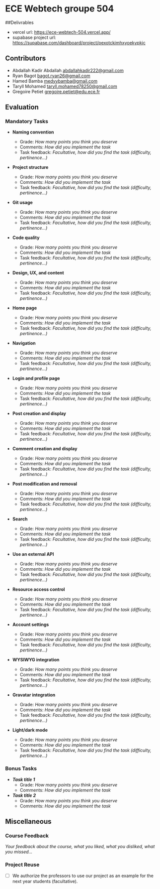 # ECE Webtech groupe 504
##Delivrables
- vercel url: https://ece-webtech-504.vercel.app/
- supabase project url: https://supabase.com/dashboard/project/pexotckimhxyoekypkjc
## Contributors

- Abdallah Kadir Abdallah <abdallahkadir222@gmail.com>
- Ryan Bagot <bagot.ryan26@gmail.com>
- Hamed Bamba <medyybamba@gmail.com>
- Taryll Mohamed <taryll.mohamed78250@gmail.com>
- Gregoire Petiet <gregoire.petiet@edu.ece.fr>
  
## Evaluation

### Mandatory Tasks

* **Naming convention**
  * Grade: *How many points you think you deserve*
  * Comments: *How did you implement the task*
  * Task feedback: *Facultative, how did you find the task (difficulty, pertinence...)*
* **Project structure**
  * Grade: *How many points you think you deserve*
  * Comments: *How did you implement the task*
  * Task feedback: *Facultative, how did you find the task (difficulty, pertinence...)*
* **Git usage**
  * Grade: *How many points you think you deserve*
  * Comments: *How did you implement the task*
  * Task feedback: *Facultative, how did you find the task (difficulty, pertinence...)*
* **Code quality**
  * Grade: *How many points you think you deserve*
  * Comments: *How did you implement the task*
  * Task feedback: *Facultative, how did you find the task (difficulty, pertinence...)*
* **Design, UX, and content**
  * Grade: *How many points you think you deserve*
  * Comments: *How did you implement the task*
  * Task feedback: *Facultative, how did you find the task (difficulty, pertinence...)*

* **Home page**
  * Grade: *How many points you think you deserve*
  * Comments: *How did you implement the task*
  * Task feedback: *Facultative, how did you find the task (difficulty, pertinence...)*
* **Navigation**
  * Grade: *How many points you think you deserve*
  * Comments: *How did you implement the task*
  * Task feedback: *Facultative, how did you find the task (difficulty, pertinence...)*
* **Login and profile page**
  * Grade: *How many points you think you deserve*
  * Comments: *How did you implement the task*
  * Task feedback: *Facultative, how did you find the task (difficulty, pertinence...)*
* **Post creation and display**
  * Grade: *How many points you think you deserve*
  * Comments: *How did you implement the task*
  * Task feedback: *Facultative, how did you find the task (difficulty, pertinence...)*
* **Comment creation and display**
  * Grade: *How many points you think you deserve*
  * Comments: *How did you implement the task*
  * Task feedback: *Facultative, how did you find the task (difficulty, pertinence...)*
* **Post modification and removal**
  * Grade: *How many points you think you deserve*
  * Comments: *How did you implement the task*
  * Task feedback: *Facultative, how did you find the task (difficulty, pertinence...)*
* **Search**
  * Grade: *How many points you think you deserve*
  * Comments: *How did you implement the task*
  * Task feedback: *Facultative, how did you find the task (difficulty, pertinence...)*
* **Use an external API**
  * Grade: *How many points you think you deserve*
  * Comments: *How did you implement the task*
  * Task feedback: *Facultative, how did you find the task (difficulty, pertinence...)*
* **Resource access control**
  * Grade: *How many points you think you deserve*
  * Comments: *How did you implement the task*
  * Task feedback: *Facultative, how did you find the task (difficulty, pertinence...)*
* **Account settings**
  * Grade: *How many points you think you deserve*
  * Comments: *How did you implement the task*
  * Task feedback: *Facultative, how did you find the task (difficulty, pertinence...)*
* **WYSIWYG integration**
  * Grade: *How many points you think you deserve*
  * Comments: *How did you implement the task*
  * Task feedback: *Facultative, how did you find the task (difficulty, pertinence...)*
* **Gravatar integration**
  * Grade: *How many points you think you deserve*
  * Comments: *How did you implement the task*
  * Task feedback: *Facultative, how did you find the task (difficulty, pertinence...)*
* **Light/dark mode**
  * Grade: *How many points you think you deserve*
  * Comments: *How did you implement the task*
  * Task feedback: *Facultative, how did you find the task (difficulty, pertinence...)*

### Bonus Tasks

* ***Task title 1***   
  * Grade: *How many points you think you deserve*
  * Comments: *How did you implement the task*
* ***Task title 2***   
  * Grade: *How many points you think you deserve*
  * Comments: *How did you implement the task*

## Miscellaneous

### Course Feedback

*Your feedback about the course, what you liked, what you disliked, what you missed...*

### Project Reuse

- [ ] We authorize the professors to use our project as an example for the next year students (facultative).

